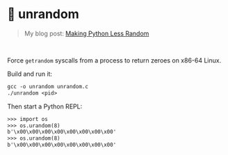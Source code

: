 # 🎲 unrandom
> My blog post: [Making Python Less Random](https://healeycodes.com/making-python-less-random)

<br>

Force `getrandom` syscalls from a process to return zeroes on x86-64 Linux.

Build and run it:

```txt
gcc -o unrandom unrandom.c
./unrandom <pid>
```

Then start a Python REPL:

```txt
>>> import os
>>> os.urandom(8)
b'\x00\x00\x00\x00\x00\x00\x00\x00'
>>> os.urandom(8)
b'\x00\x00\x00\x00\x00\x00\x00\x00'
```
